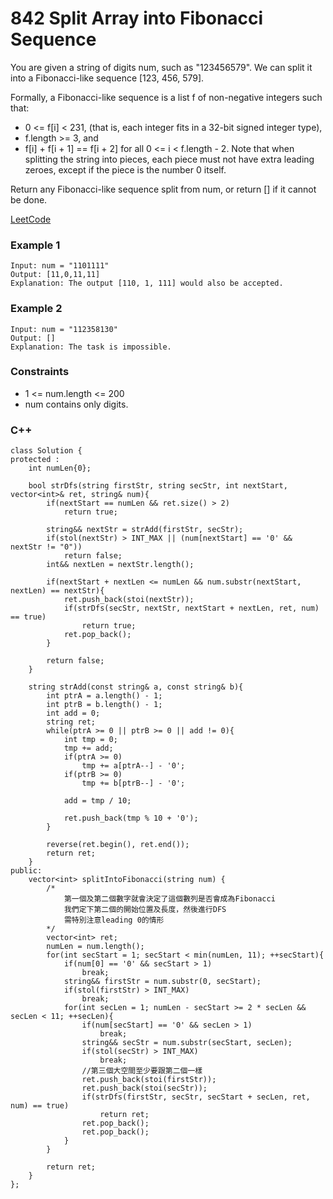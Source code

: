 # 842 Split Array into Fibonacci Sequence

You are given a string of digits num, such as "123456579". We can split it into a Fibonacci-like sequence [123, 456, 579].

Formally, a Fibonacci-like sequence is a list f of non-negative integers such that:

* 0 <= f[i] < 231, (that is, each integer fits in a 32-bit signed integer type),
* f.length >= 3, and
* f[i] + f[i + 1] == f[i + 2] for all 0 <= i < f.length - 2.
Note that when splitting the string into pieces, each piece must not have extra leading zeroes, except if the piece is the number 0 itself.

Return any Fibonacci-like sequence split from num, or return [] if it cannot be done.

 

[LeetCode](https://leetcode.cn/problems/split-array-into-fibonacci-sequence/)


### Example 1

```
Input: num = "1101111"
Output: [11,0,11,11]
Explanation: The output [110, 1, 111] would also be accepted.
```

### Example 2

```
Input: num = "112358130"
Output: []
Explanation: The task is impossible.
```
 

### Constraints

* 1 <= num.length <= 200
* num contains only digits.

### C++ 

```
class Solution {
protected :
    int numLen{0};

    bool strDfs(string firstStr, string secStr, int nextStart, vector<int>& ret, string& num){
        if(nextStart == numLen && ret.size() > 2)
            return true;

        string&& nextStr = strAdd(firstStr, secStr);
        if(stol(nextStr) > INT_MAX || (num[nextStart] == '0' && nextStr != "0"))
            return false;
        int&& nextLen = nextStr.length();

        if(nextStart + nextLen <= numLen && num.substr(nextStart, nextLen) == nextStr){
            ret.push_back(stoi(nextStr));
            if(strDfs(secStr, nextStr, nextStart + nextLen, ret, num) == true)
                return true;
            ret.pop_back();
        }

        return false;
    }

    string strAdd(const string& a, const string& b){
        int ptrA = a.length() - 1;
        int ptrB = b.length() - 1;
        int add = 0;
        string ret;
        while(ptrA >= 0 || ptrB >= 0 || add != 0){
            int tmp = 0;
            tmp += add;
            if(ptrA >= 0)
                tmp += a[ptrA--] - '0';
            if(ptrB >= 0)
                tmp += b[ptrB--] - '0';
            
            add = tmp / 10;
            
            ret.push_back(tmp % 10 + '0');
        }

        reverse(ret.begin(), ret.end());
        return ret;
    }
public:
    vector<int> splitIntoFibonacci(string num) {
        /*
            第一個及第二個數字就會決定了這個數列是否會成為Fibonacci
            我們定下第二個的開始位置及長度，然後進行DFS
            需特別注意leading 0的情形
        */
        vector<int> ret;
        numLen = num.length();
        for(int secStart = 1; secStart < min(numLen, 11); ++secStart){
            if(num[0] == '0' && secStart > 1)
                break;
            string&& firstStr = num.substr(0, secStart);
            if(stol(firstStr) > INT_MAX)
                break;
            for(int secLen = 1; numLen - secStart >= 2 * secLen && secLen < 11; ++secLen){
                if(num[secStart] == '0' && secLen > 1)
                    break;                
                string&& secStr = num.substr(secStart, secLen);
                if(stol(secStr) > INT_MAX)
                    break;
                //第三個大空間至少要跟第二個一樣
                ret.push_back(stoi(firstStr));
                ret.push_back(stoi(secStr));
                if(strDfs(firstStr, secStr, secStart + secLen, ret, num) == true)
                    return ret;
                ret.pop_back();
                ret.pop_back();
            }
        }

        return ret;
    }
};
```